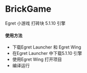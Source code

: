 # BrickGame
Egret 小游戏 打砖块 5.1.10 引擎

#### 使用方法
- 下载Egret Launcher 和 Egret Wing
- 在Egret Launcher 中下载5.1.10 引擎
- 使用Egret Wing 打开项目
- 编译运行
